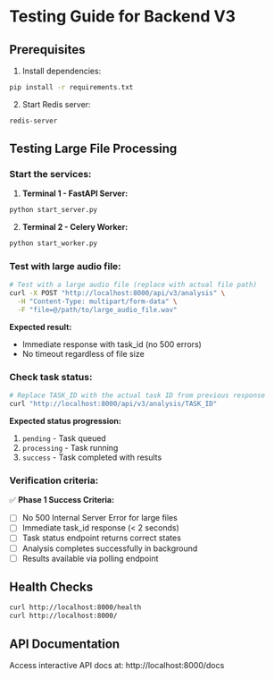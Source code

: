 # Testing Guide for Backend V3

## Prerequisites

1. Install dependencies:
```bash
pip install -r requirements.txt
```

2. Start Redis server:
```bash
redis-server
```

## Testing Large File Processing

### Start the services:

1. **Terminal 1 - FastAPI Server:**
```bash
python start_server.py
```

2. **Terminal 2 - Celery Worker:**
```bash
python start_worker.py
```

### Test with large audio file:

```bash
# Test with a large audio file (replace with actual file path)
curl -X POST "http://localhost:8000/api/v3/analysis" \
  -H "Content-Type: multipart/form-data" \
  -F "file=@/path/to/large_audio_file.wav"
```

**Expected result:**
- Immediate response with task_id (no 500 errors)
- No timeout regardless of file size

### Check task status:

```bash
# Replace TASK_ID with the actual task ID from previous response
curl "http://localhost:8000/api/v3/analysis/TASK_ID"
```

**Expected status progression:**
1. `pending` - Task queued
2. `processing` - Task running
3. `success` - Task completed with results

### Verification criteria:

✅ **Phase 1 Success Criteria:**
- [ ] No 500 Internal Server Error for large files
- [ ] Immediate task_id response (< 2 seconds)
- [ ] Task status endpoint returns correct states
- [ ] Analysis completes successfully in background
- [ ] Results available via polling endpoint

## Health Checks

```bash
curl http://localhost:8000/health
curl http://localhost:8000/
```

## API Documentation

Access interactive API docs at: http://localhost:8000/docs